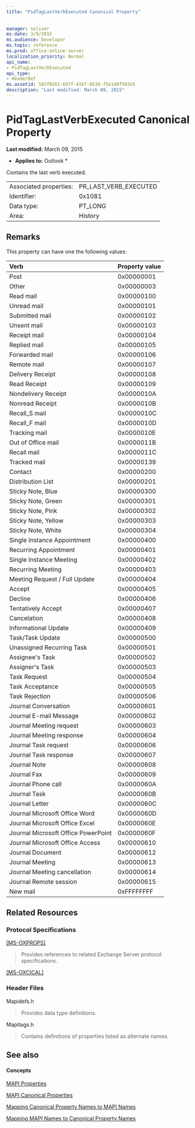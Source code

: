 ```yaml
---
title: "PidTagLastVerbExecuted Canonical Property"
 
 
manager: soliver
ms.date: 3/9/2015
ms.audience: Developer
ms.topic: reference
ms.prod: office-online-server
localization_priority: Normal
api_name:
- PidTagLastVerbExecuted
api_type:
- HeaderDef
ms.assetid: 502f0261-697f-41bf-8530-75e1d0f503e5
description: "Last modified: March 09, 2015"
---
```


# PidTagLastVerbExecuted Canonical Property

 **Last modified:** March 09, 2015 
  
 * **Applies to:** Outlook * 
  
Contains the last verb executed.
  
|||
|:-----|:-----|
|Associated properties:  <br/> |PR_LAST_VERB_EXECUTED  <br/> |
|Identifier:  <br/> |0x1081  <br/> |
|Data type:  <br/> |PT_LONG  <br/> |
|Area:  <br/> |History  <br/> |
   
## Remarks

This property can have one the following values:
  
|**Verb**|**Property value**|
|:-----|:-----|
|Post  <br/> |0x00000001  <br/> |
|Other  <br/> |0x00000003  <br/> |
|Read mail  <br/> |0x00000100  <br/> |
|Unread mail  <br/> |0x00000101  <br/> |
|Submitted mail  <br/> |0x00000102  <br/> |
|Unsent mail  <br/> |0x00000103  <br/> |
|Receipt mail  <br/> |0x00000104  <br/> |
|Replied mail  <br/> |0x00000105  <br/> |
|Forwarded mail  <br/> |0x00000106  <br/> |
|Remote mail  <br/> |0x00000107  <br/> |
|Delivery Receipt  <br/> |0x00000108  <br/> |
|Read Receipt  <br/> |0x00000109  <br/> |
|Nondelivery Receipt  <br/> |0x0000010A  <br/> |
|Nonread Receipt  <br/> |0x0000010B  <br/> |
|Recall_S mail  <br/> |0x0000010C  <br/> |
|Recall_F mail  <br/> |0x0000010D  <br/> |
|Tracking mail  <br/> |0x0000010E  <br/> |
|Out of Office mail  <br/> |0x0000011B  <br/> |
|Recall mail  <br/> |0x0000011C  <br/> |
|Tracked mail  <br/> |0x00000139  <br/> |
|Contact  <br/> |0x00000200  <br/> |
|Distribution List  <br/> |0x00000201  <br/> |
|Sticky Note, Blue  <br/> |0x00000300  <br/> |
|Sticky Note, Green  <br/> |0x00000301  <br/> |
|Sticky Note, Pink  <br/> |0x00000302  <br/> |
|Sticky Note, Yellow  <br/> |0x00000303  <br/> |
|Sticky Note, White  <br/> |0x00000304  <br/> |
|Single Instance Appointment  <br/> |0x00000400  <br/> |
|Recurring Appointment  <br/> |0x00000401  <br/> |
|Single Instance Meeting  <br/> |0x00000402  <br/> |
|Recurring Meeting  <br/> |0x00000403  <br/> |
|Meeting Request / Full Update  <br/> |0x00000404  <br/> |
|Accept  <br/> |0x00000405  <br/> |
|Decline  <br/> |0x00000406  <br/> |
|Tentatively Accept  <br/> |0x00000407  <br/> |
|Cancelation  <br/> |0x00000408  <br/> |
|Informational Update  <br/> |0x00000409  <br/> |
|Task/Task Update  <br/> |0x00000500  <br/> |
|Unassigned Recurring Task  <br/> |0x00000501  <br/> |
|Assignee's Task  <br/> |0x00000502  <br/> |
|Assigner's Task  <br/> |0x00000503  <br/> |
|Task Request  <br/> |0x00000504  <br/> |
|Task Acceptance  <br/> |0x00000505  <br/> |
|Task Rejection  <br/> |0x00000506  <br/> |
|Journal Conversation  <br/> |0x00000601  <br/> |
|Journal E-mail Message  <br/> |0x00000602  <br/> |
|Journal Meeting request  <br/> |0x00000603  <br/> |
|Journal Meeting response  <br/> |0x00000604  <br/> |
|Journal Task request  <br/> |0x00000606  <br/> |
|Journal Task response  <br/> |0x00000607  <br/> |
|Journal Note  <br/> |0x00000608  <br/> |
|Journal Fax  <br/> |0x00000609  <br/> |
|Journal Phone call  <br/> |0x0000060A  <br/> |
|Journal Task  <br/> |0x0000060B  <br/> |
|Journal Letter  <br/> |0x0000060C  <br/> |
|Journal Microsoft Office Word  <br/> |0x0000060D  <br/> |
|Journal Microsoft Office Excel  <br/> |0x0000060E  <br/> |
|Journal Microsoft Office PowerPoint  <br/> |0x0000060F  <br/> |
|Journal Microsoft Office Access  <br/> |0x00000610  <br/> |
|Journal Document  <br/> |0x00000612  <br/> |
|Journal Meeting  <br/> |0x00000613  <br/> |
|Journal Meeting cancellation  <br/> |0x00000614  <br/> |
|Journal Remote session  <br/> |0x00000615  <br/> |
|New mail  <br/> |0xFFFFFFFF  <br/> |
   
## Related Resources

### Protocol Specifications

[[MS-OXPROPS]](http://msdn.microsoft.com/library/f6ab1613-aefe-447d-a49c-18217230b148%28Office.15%29.aspx)
  
> Provides references to related Exchange Server protocol specifications.
    
[[MS-OXCICAL]](http://msdn.microsoft.com/library/a685a040-5b69-4c84-b084-795113fb4012%28Office.15%29.aspx)
  
> 
### Header Files

Mapidefs.h
  
> Provides data type definitions.
    
Mapitags.h
  
> Contains definitions of properties listed as alternate names.
    
## See also

#### Concepts

[MAPI Properties](mapi-properties.md)
  
[MAPI Canonical Properties](mapi-canonical-properties.md)
  
[Mapping Canonical Property Names to MAPI Names](mapping-canonical-property-names-to-mapi-names.md)
  
[Mapping MAPI Names to Canonical Property Names](mapping-mapi-names-to-canonical-property-names.md)


